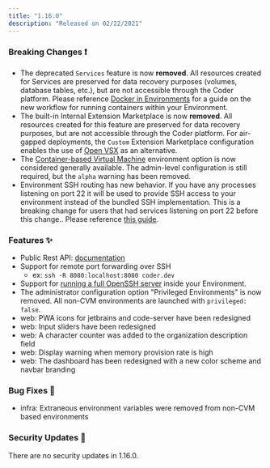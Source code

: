 ```yaml
---
title: "1.16.0"
description: "Released on 02/22/2021"
---
```


### Breaking Changes ❗

- The deprecated `Services` feature is now **removed**. All resources created
  for Services are preserved for data recovery purposes (volumes, database
  tables, etc.), but are not accessible through the Coder platform. Please
  reference [Docker in Environments](../environments/cvms) for a guide on the
  new workflow for running containers within your Environment.
- The built-in Internal Extension Marketplace is now **removed**. All resources
  created for this feature are preserved for data recovery purposes, but are not
  accessible through the Coder platform. For air-gapped deployments, the
  `Custom` Extension Marketplace configuration enables the use of
  [Open VSX](https://github.com/eclipse/openvsx) as an alternative.
- The [Container-based Virtual Machine](../admin/environment-management/cvms)
  environment option is now considered generally available. The admin-level
  configuration is still required, but the `alpha` warning has been removed.
- Environment SSH routing has new behavior. If you have any processes listening
  on port 22 it will be used to provide SSH access to your environment instead
  of the bundled SSH implementation. This is a breaking change for users that
  had services listening on port 22 before this change.. Please reference
  [this guide](../admin/environment-management/ssh-access.md).

### Features ✨

- Public Rest API: [documentation](apidocs.coder.com)
- Support for remote port forwarding over SSH
  - ex: `ssh -R 8080:localhost:8080 coder.dev`
- Support for
  [running a full OpenSSH server](../admin/environment-management/ssh-access.md)
  inside your Environment.
- The administrator configuration option "Privileged Environments" is now
  removed. All non-CVM environments are launched with `privileged: false`.
- web: PWA icons for jetbrains and code-server have been redesigned
- web: Input sliders have been redesigned
- web: A character counter was added to the organization description field
- web: Display warning when memory provision rate is high
- web: The dashboard has been redesigned with a new color scheme and navbar
  branding

### Bug Fixes 🐛

- infra: Extraneous environment variables were removed from non-CVM based
  environments

### Security Updates 🔐

There are no security updates in 1.16.0.
